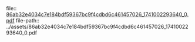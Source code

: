 file:: [86ab32e4034c7e184bdf59367bc9f4cdbd6c461457026_1741002293640_0.pdf](../assets/86ab32e4034c7e184bdf59367bc9f4cdbd6c461457026_1741002293640_0.pdf)
file-path:: ../assets/86ab32e4034c7e184bdf59367bc9f4cdbd6c461457026_1741002293640_0.pdf
